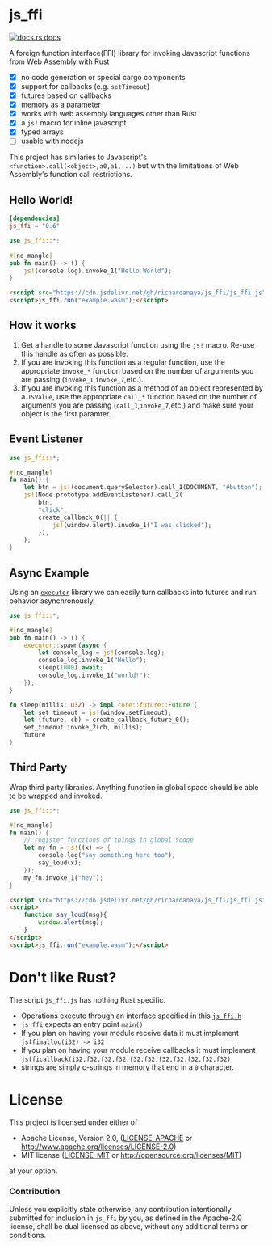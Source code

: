 # js_ffi

<a href="https://docs.rs/js_ffi"><img src="https://img.shields.io/badge/docs-latest-blue.svg?style=flat-square" alt="docs.rs docs" /></a>

A foreign function interface(FFI) library for invoking Javascript functions from Web Assembly with Rust

- [x] no code generation or special cargo components
- [x] support for callbacks (e.g. `setTimeout`)
- [x] futures based on callbacks
- [x] memory as a parameter
- [x] works with web assembly languages other than Rust
- [x] a `js!` macro for inline javascript
- [x] typed arrays
- [ ] usable with nodejs

This project has similaries to Javascript's `<function>.call(<object>,a0,a1,...)` but with the limitations of Web Assembly's function call restrictions.

## Hello World!
```toml
[dependencies]
js_ffi = "0.6"
```
```rust
use js_ffi::*;
​
#[no_mangle]
pub fn main() -> () {
    js!(console.log).invoke_1("Hello World");
}
```
```html
<script src="https://cdn.jsdelivr.net/gh/richardanaya/js_ffi/js_ffi.js"></script>
<script>js_ffi.run("example.wasm");</script>
```

## How it works

1. Get a handle to some Javascript function using the `js!` macro. Re-use this handle as often as possible.
2. If you are invoking this function as a regular function, use the appropriate `invoke_*` function based on the number of arguments you are passing (`invoke_1`,`invoke_7`,etc.).
3. If you are invoking this function as a method of an object represented by a `JSValue`, use the appropriate `call_*` function based on the number of arguments you are passing (`call_1`,`invoke_7`,etc.) and make sure your object is the first paramter.

## Event Listener

```rust
use js_ffi::*;

#[no_mangle]
fn main() {
    let btn = js!(document.querySelector).call_1(DOCUMENT, "#button");
    js!(Node.prototype.addEventListener).call_2(
        btn,
        "click",
        create_callback_0(|| {
            js!(window.alert).invoke_1("I was clicked");
        }),
    );
}
```

## Async Example

Using an [`executor`](https://www.github.com/richardanaya/executor) library we can easily turn callbacks into futures and run behavior asynchronously.

```rust
use js_ffi::*;

#[no_mangle]
pub fn main() -> () {
    executor::spawn(async {
        let console_log = js!(console.log);
        console_log.invoke_1("Hello");
        sleep(1000).await;
        console_log.invoke_1("world!");
    });
}

fn sleep(millis: u32) -> impl core::future::Future {
    let set_timeout = js!(window.setTimeout);
    let (future, cb) = create_callback_future_0();
    set_timeout.invoke_2(cb, millis);
    future
}
```

## Third Party

Wrap third party libraries. Anything function in global space should be able to be wrapped and invoked.

```rust
use js_ffi::*;

#[no_mangle]
fn main() {
    // register functions of things in global scope
    let my_fn = js!((x) => { 
        console.log("say something here too");
        say_loud(x);
    });
    my_fn.invoke_1("hey");
}
```

```html
<script src="https://cdn.jsdelivr.net/gh/richardanaya/js_ffi/js_ffi.js"></script>
<script>
    function say_loud(msg){
        window.alert(msg);
    }
</script>
<script>js_ffi.run("example.wasm");</script>
```

# Don't like Rust?

The script `js_ffi.js` has nothing Rust specific.  

* Operations execute through an interface specified in this [`js_ffi.h`](https://github.com/richardanaya/js_ffi/blob/master/js_ffi.h)
* `js_ffi` expects an entry point `main()`
* If you plan on having your module receive data it must implement `jsffimalloc(i32) -> i32`
* If you plan on having your module receive callbacks it must implement `jsfficallback(i32,f32,f32,f32,f32,f32,f32,f32,f32,f32,f32)`
* strings are simply c-strings in memory that end in a `0` character.

# License

This project is licensed under either of

 * Apache License, Version 2.0, ([LICENSE-APACHE](LICENSE-APACHE) or
   http://www.apache.org/licenses/LICENSE-2.0)
 * MIT license ([LICENSE-MIT](LICENSE-MIT) or
   http://opensource.org/licenses/MIT)

at your option.

### Contribution

Unless you explicitly state otherwise, any contribution intentionally submitted
for inclusion in `js_ffi` by you, as defined in the Apache-2.0 license, shall be
dual licensed as above, without any additional terms or conditions.
